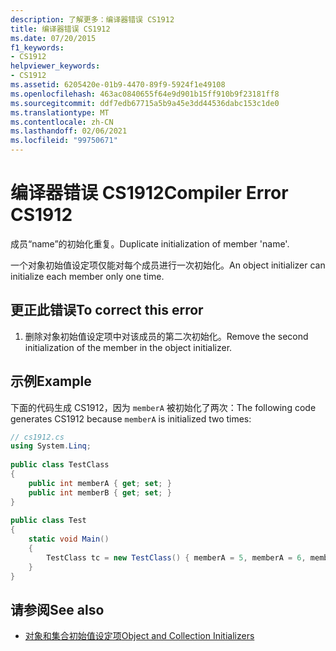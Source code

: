 ```yaml
---
description: 了解更多：编译器错误 CS1912
title: 编译器错误 CS1912
ms.date: 07/20/2015
f1_keywords:
- CS1912
helpviewer_keywords:
- CS1912
ms.assetid: 6205420e-01b9-4470-89f9-5924f1e49108
ms.openlocfilehash: 463ac0840655f64e9d901b15ff910b9f23181ff8
ms.sourcegitcommit: ddf7edb67715a5b9a45e3dd44536dabc153c1de0
ms.translationtype: MT
ms.contentlocale: zh-CN
ms.lasthandoff: 02/06/2021
ms.locfileid: "99750671"
---
```

# <a name="compiler-error-cs1912"></a><span data-ttu-id="a5f5f-103">编译器错误 CS1912</span><span class="sxs-lookup"><span data-stu-id="a5f5f-103">Compiler Error CS1912</span></span>

<span data-ttu-id="a5f5f-104">成员“name”的初始化重复。</span><span class="sxs-lookup"><span data-stu-id="a5f5f-104">Duplicate initialization of member 'name'.</span></span>  
  
 <span data-ttu-id="a5f5f-105">一个对象初始值设定项仅能对每个成员进行一次初始化。</span><span class="sxs-lookup"><span data-stu-id="a5f5f-105">An object initializer can initialize each member only one time.</span></span>  
  
## <a name="to-correct-this-error"></a><span data-ttu-id="a5f5f-106">更正此错误</span><span class="sxs-lookup"><span data-stu-id="a5f5f-106">To correct this error</span></span>  
  
1. <span data-ttu-id="a5f5f-107">删除对象初始值设定项中对该成员的第二次初始化。</span><span class="sxs-lookup"><span data-stu-id="a5f5f-107">Remove the second initialization of the member in the object initializer.</span></span>  
  
## <a name="example"></a><span data-ttu-id="a5f5f-108">示例</span><span class="sxs-lookup"><span data-stu-id="a5f5f-108">Example</span></span>  

 <span data-ttu-id="a5f5f-109">下面的代码生成 CS1912，因为 `memberA` 被初始化了两次：</span><span class="sxs-lookup"><span data-stu-id="a5f5f-109">The following code generates CS1912 because `memberA` is initialized two times:</span></span>  
  
```csharp  
// cs1912.cs  
using System.Linq;  
  
public class TestClass  
{  
    public int memberA { get; set; }  
    public int memberB { get; set; }  
}  
  
public class Test  
{  
    static void Main()  
    {  
        TestClass tc = new TestClass() { memberA = 5, memberA = 6, memberB = 2}; // CS1912  
    }  
}  
```  
  
## <a name="see-also"></a><span data-ttu-id="a5f5f-110">请参阅</span><span class="sxs-lookup"><span data-stu-id="a5f5f-110">See also</span></span>

- [<span data-ttu-id="a5f5f-111">对象和集合初始值设定项</span><span class="sxs-lookup"><span data-stu-id="a5f5f-111">Object and Collection Initializers</span></span>](../programming-guide/classes-and-structs/object-and-collection-initializers.md)
